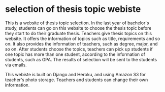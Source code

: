 # selection of thesis topic webiste
This is a website of thesis topic selection. In the last year of bachelor's study, students can go on this website to choose the thesis topic before they start to do their graduate thesis. Teachers give thesis topics on this website. It offers the information of topics such as title, requirements and so on. It also provides the information of teachers, such as degree, major, and so on. After students choose the topics, teachers can pick up students if one topic has more than one student, according to the information of students, such as GPA. The results of selection will be sent to the students via emails.

This webiste is built on Django and Heroku, and using Amazon S3 for teacher's photo storage. Teachers and students can change their own information.
